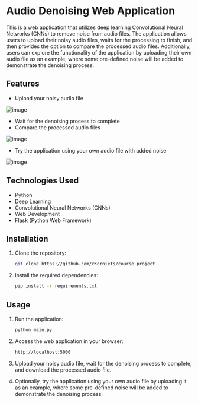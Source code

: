 # Audio Denoising Web Application

This is a web application that utilizes deep learning Convolutional Neural Networks (CNNs) to remove noise from audio files. The application allows users to upload their noisy audio files, waits for the processing to finish, and then provides the option to compare the processed audio files. Additionally, users can explore the functionality of the application by uploading their own audio file as an example, where some pre-defined noise will be added to demonstrate the denoising process.

## Features

- Upload your noisy audio file

![image](https://github.com/rKorniets/course_project/assets/80317021/e8dafbdb-a517-48fd-9184-b8efaa9e228b)

- Wait for the denoising process to complete
- Compare the processed audio files

![image](https://github.com/rKorniets/course_project/assets/80317021/f575f487-5840-4ac0-b64b-9ee8eb5147c5)

- Try the application using your own audio file with added noise

![image](https://github.com/rKorniets/course_project/assets/80317021/9adb4fa5-0844-43d3-b353-22383ef78c38)

## Technologies Used

- Python
- Deep Learning
- Convolutional Neural Networks (CNNs)
- Web Development
- Flask (Python Web Framework)

## Installation

1. Clone the repository:

   ```bash
   git clone https://github.com/rKorniets/course_project
2. Install the required dependencies:

    ```bash
    pip install -r requirements.txt

## Usage
1. Run the application:
    ```bash
    python main.py

2. Access the web application in your browser:
    ```bash
    http://localhost:5000

3. Upload your noisy audio file, wait for the denoising process to complete, and download the processed audio file.

4. Optionally, try the application using your own audio file by uploading it as an example, where some pre-defined noise will be added to demonstrate the denoising process.
